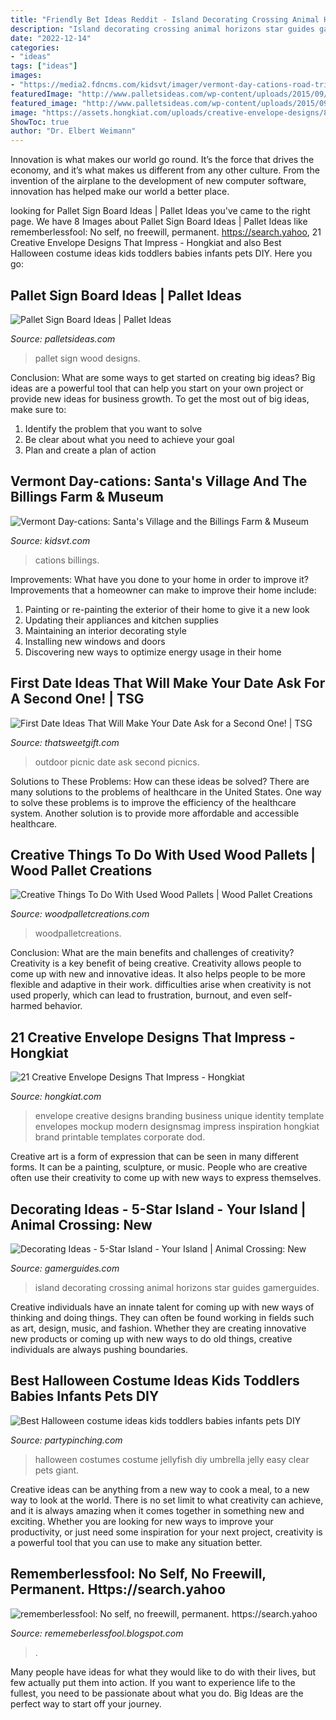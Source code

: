 ```yaml
---
title: "Friendly Bet Ideas Reddit - Island Decorating Crossing Animal Horizons Star Guides Gamerguides"
description: "Island decorating crossing animal horizons star guides gamerguides"
date: "2022-12-14"
categories:
- "ideas"
tags: ["ideas"]
images:
- "https://media2.fdncms.com/kidsvt/imager/vermont-day-cations-road-trips-and-tips/u/slideshow/2141659/feature3-1.jpg"
featuredImage: "http://www.palletsideas.com/wp-content/uploads/2015/09/Pallet-Wood-Sign-Board-Designs.jpg"
featured_image: "http://www.palletsideas.com/wp-content/uploads/2015/09/Pallet-Wood-Sign-Board-Designs.jpg"
image: "https://assets.hongkiat.com/uploads/creative-envelope-designs/8-creative-envelope-designs-branding.jpg"
ShowToc: true
author: "Dr. Elbert Weimann"
---
```



Innovation is what makes our world go round. It’s the force that drives the economy, and it’s what makes us different from any other culture. From the invention of the airplane to the development of new computer software, innovation has helped make our world a better place.

	

		
looking for Pallet Sign Board Ideas | Pallet Ideas you've came to the right page. We have 8 Images about Pallet Sign Board Ideas | Pallet Ideas like rememberlessfool: No self, no freewill, permanent. https://search.yahoo, 21 Creative Envelope Designs That Impress - Hongkiat and also Best Halloween costume ideas kids toddlers babies infants pets DIY. Here you go:
		
    
## Pallet Sign Board Ideas | Pallet Ideas

<img loading=lazy src="http://www.palletsideas.com/wp-content/uploads/2015/09/Pallet-Wood-Sign-Board-Designs.jpg" onerror="this.onerror=null;this.src='https://tse2.mm.bing.net/th?id=OIP.m3ieoxQXv8OhsjGNXGqtqAHaNK&amp;pid=15.1';" alt="Pallet Sign Board Ideas | Pallet Ideas">

_Source: palletsideas.com_

>pallet sign wood designs. 

	

Conclusion: What are some ways to get started on creating big ideas?
Big ideas are a powerful tool that can help you start on your own project or provide new ideas for business growth. To get the most out of big ideas, make sure to:
1. Identify the problem that you want to solve
2. Be clear about what you need to achieve your goal
3. Plan and create a plan of action

    
## Vermont Day-cations: Santa&#039;s Village And The Billings Farm &amp; Museum

<img loading=lazy src="https://media2.fdncms.com/kidsvt/imager/vermont-day-cations-road-trips-and-tips/u/slideshow/2141659/feature3-1.jpg" onerror="this.onerror=null;this.src='https://tse4.mm.bing.net/th?id=OIP.5UEuMgQwCOaFRAPfG9jalgHaLL&amp;pid=15.1';" alt="Vermont Day-cations: Santa&#039;s Village and the Billings Farm &amp; Museum">

_Source: kidsvt.com_

>cations billings. 

	

Improvements: What have you done to your home in order to improve it?
Improvements that a homeowner can make to improve their home include: 
1. Painting or re-painting the exterior of their home to give it a new look 
2. Updating their appliances and kitchen supplies 
3. Maintaining an interior decorating style 
4. Installing new windows and doors 
5. Discovering new ways to optimize energy usage in their home 

    
## First Date Ideas That Will Make Your Date Ask For A Second One! | TSG

<img loading=lazy src="https://media.thatsweetgift.com/wp-content/uploads/2018/10/outdoor-picnic.jpg" onerror="this.onerror=null;this.src='https://tse2.mm.bing.net/th?id=OIP.rfBS-1uifdje09D4su7RqgHaEK&amp;pid=15.1';" alt="First Date Ideas That Will Make Your Date Ask for a Second One! | TSG">

_Source: thatsweetgift.com_

>outdoor picnic date ask second picnics. 

	

Solutions to These Problems: How can these ideas be solved?
There are many solutions to the problems of healthcare in the United States. One way to solve these problems is to improve the efficiency of the healthcare system. Another solution is to provide more affordable and accessible healthcare.

    
## Creative Things To Do With Used Wood Pallets | Wood Pallet Creations

<img loading=lazy src="https://www.woodpalletcreations.com/wp-content/uploads/2019/04/pallet-tv-stand-1-768x1920.jpg" onerror="this.onerror=null;this.src='https://tse1.mm.bing.net/th?id=OIP.GUYJu9DxI9OKolW43gdbygHaSh&amp;pid=15.1';" alt="Creative Things To Do With Used Wood Pallets | Wood Pallet Creations">

_Source: woodpalletcreations.com_

>woodpalletcreations. 

	

Conclusion: What are the main benefits and challenges of creativity?
Creativity is a key benefit of being creative. Creativity allows people to come up with new and innovative ideas. It also helps people to be more flexible and adaptive in their work. difficulties arise when creativity is not used properly, which can lead to frustration, burnout, and even self- harmed behavior.

    
## 21 Creative Envelope Designs That Impress - Hongkiat

<img loading=lazy src="https://assets.hongkiat.com/uploads/creative-envelope-designs/8-creative-envelope-designs-branding.jpg" onerror="this.onerror=null;this.src='https://tse3.mm.bing.net/th?id=OIP.Z3_g1rcuqfcXwiehnGZm3QHaE4&amp;pid=15.1';" alt="21 Creative Envelope Designs That Impress - Hongkiat">

_Source: hongkiat.com_

>envelope creative designs branding business unique identity template envelopes mockup modern designsmag impress inspiration hongkiat brand printable templates corporate dod. 

	

Creative art is a form of expression that can be seen in many different forms. It can be a painting, sculpture, or music. People who are creative often use their creativity to come up with new ways to express themselves.

    
## Decorating Ideas - 5-Star Island - Your Island | Animal Crossing: New

<img loading=lazy src="https://www.gamerguides.com/assets/guides/186/decorating_header1.jpg" onerror="this.onerror=null;this.src='https://tse3.mm.bing.net/th?id=OIP.4a-pscZ_vTqVLcM3WLuBIwHaCg&amp;pid=15.1';" alt="Decorating Ideas - 5-Star Island - Your Island | Animal Crossing: New">

_Source: gamerguides.com_

>island decorating crossing animal horizons star guides gamerguides. 

	

Creative individuals have an innate talent for coming up with new ways of thinking and doing things. They can often be found working in fields such as art, design, music, and fashion. Whether they are creating innovative new products or coming up with new ways to do old things, creative individuals are always pushing boundaries.

    
## Best Halloween Costume Ideas Kids Toddlers Babies Infants Pets DIY

<img loading=lazy src="https://partypinching.com/wp-content/uploads/2016/11/jelly.jpg" onerror="this.onerror=null;this.src='https://tse2.mm.bing.net/th?id=OIP.EsAFcQZkdIAZ9qp_zwmBFgHaJ4&amp;pid=15.1';" alt="Best Halloween costume ideas kids toddlers babies infants pets DIY">

_Source: partypinching.com_

>halloween costumes costume jellyfish diy umbrella jelly easy clear pets giant. 

	

Creative ideas can be anything from a new way to cook a meal, to a new way to look at the world. There is no set limit to what creativity can achieve, and it is always amazing when it comes together in something new and exciting. Whether you are looking for new ways to improve your productivity, or just need some inspiration for your next project, creativity is a powerful tool that you can use to make any situation better.

    
## Rememberlessfool: No Self, No Freewill, Permanent. Https://search.yahoo

<img loading=lazy src="https://lh3.googleusercontent.com/proxy/BwOsy04-dfVWg3DPsV41NVEJx8MwP_QAy85insqTfeZ7R0pgkk2haMe5Hu-sGwRwuth1ZUv3pshosvMv1UgzSaKPvBU=w1200-h630-n-k-no-nu" onerror="this.onerror=null;this.src='https://tse1.mm.bing.net/th?id=OIP.0-0-czHoc565JLFPF0Kc6QHaFj&amp;pid=15.1';" alt="rememberlessfool: No self, no freewill, permanent. https://search.yahoo">

_Source: rememeberlessfool.blogspot.com_

>. 

	

Many people have ideas for what they would like to do with their lives, but few actually put them into action. If you want to experience life to the fullest, you need to be passionate about what you do. Big Ideas are the perfect way to start off your journey.

